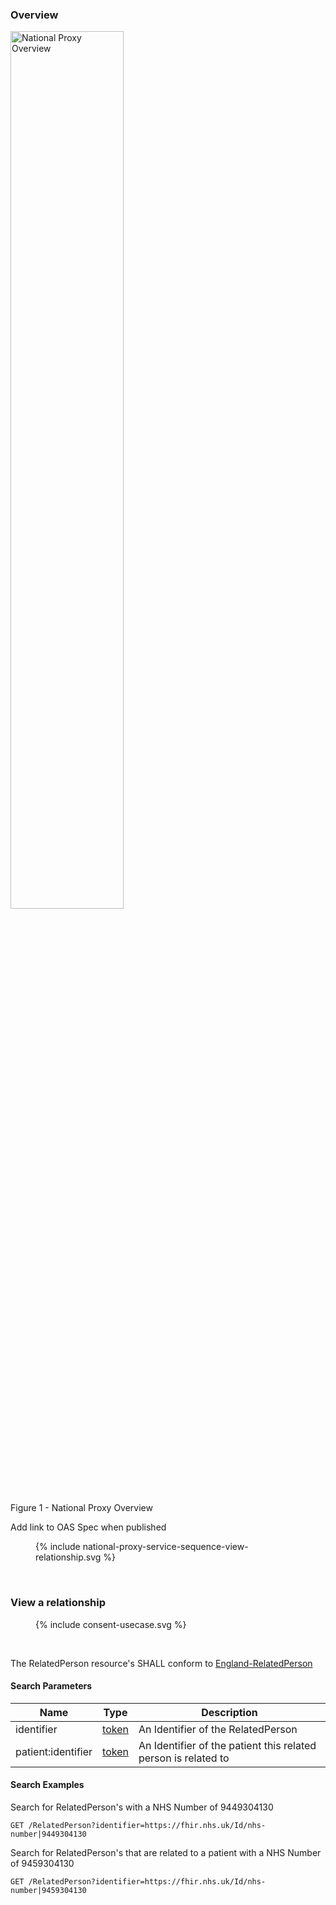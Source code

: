 

### Overview

<div>
<img src="National-Proxy-Process-Overview.png"  alt="National Proxy Overview" width="60%">
<p>Figure 1 - National Proxy Overview</p>
<p></p>
</div>

Add link to OAS Spec when published

<figure>{% include national-proxy-service-sequence-view-relationship.svg %}</figure>
<br clear="all"/>

### View a relationship

<figure>{% include consent-usecase.svg %}</figure>
<br clear="all"/>

The RelatedPerson resource's SHALL conform to [England-RelatedPerson](StructureDefinition-RelatedPerson.html)

#### Search Parameters

| Name               | Type | Description                                                    |
|--------------------|------|----------------------------------------------------------------|
| identifier         | [token](https://www.hl7.org/fhir/search.html#token) | An Identifier of the RelatedPerson                             |
| patient:identifier | [token](https://www.hl7.org/fhir/search.html#token) | An Identifier of the patient this related person is related to |

#### Search Examples

Search for RelatedPerson's with a NHS Number of 9449304130

```
GET /RelatedPerson?identifier=https://fhir.nhs.uk/Id/nhs-number|9449304130
```

Search for RelatedPerson's that are related to a patient with a NHS Number of 9459304130

```
GET /RelatedPerson?identifier=https://fhir.nhs.uk/Id/nhs-number|9459304130
```

